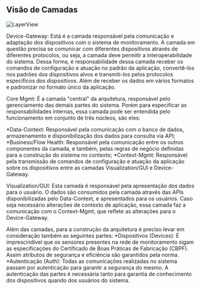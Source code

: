 ## Visão de Camadas

![LayerView](https://github.com/Bwenkoi/Conf-eHealth-Documentation/assets/28735848/aa139f12-38d4-47d5-8d76-fc8aa1bc54e4)

Device-Gateway: Está é a camada responsável pela comunicação e adaptação dos dispositivos com o sistema de monitoramento. A camada em questão precisa se comunicar com diferentes dispositivos através de diferentes protocolos, ou seja, a camada deve permitir a interoperabilidade do sistema. Dessa forma, é responsabilidade dessa camada receber os comandos de configuração e atuação no padrão da aplicação, convertê-los nos padrões dos dispositivos alvos e transmiti-los pelos protocolos específicos dos dispositivos. Além de receber os dados em vários formatos e padronizar no formato único da aplicação.

Core Mgmt: É a camada "central" da arquitetura, responsável pelo gerenciamento das demais partes do sistema. Porém para especificar as responsabilidades internas, essa camada pode ser entendida pelo funcionamento em conjunto de três núcleos, são eles:

*Data-Context: Responsável pela comunicação com o banco de dados, armazenamento e disponibilização dos dados para consulta via API;
*Business/Flow Health: Responsável pela comunicação entre os outros componentes da camada, e também, pelas regras de negócio definidas para a construção do sistema no contexto;
*Context-Mgmt: Responsável pela transmissão de comandos de configuração e atuação da aplicação sobre os dispositivos entre as camadas Visualization/GUI e Device-Gateway.

Visualization/GUI: Esta camada é responsável pela apresentação dos dados para o usuário. O dados são consumidos pela camada através das APIs disponibilizadas pelo Data-Context, e apresentados para os usuários. Caso seja necessário alterações de contexto de aplicação, essa camada faz a comunicação com o Context-Mgmt, que reflete as alterações para o Device-Gateway.

Além das camadas, para a construção da arquitetura é preciso levar em consideração também as seguintes partes:
*Dispositivos (Devices): É imprescindível que os sensores presentes na rede de monitoramento sigam as especificações do Certificado de Boas Práticas de Fabricação (CBPF). Assim atributos de segurança e eficiência são garantidos pela norma.
*Autenticação (Auth): Todas as comunicações realizadas no sistema passam por autenticação para garantir a segurança do mesmo. A autenticação das partes é necessária tanto para garantia de conhecimento dos dispositivos quando dos usuários do sistema.
